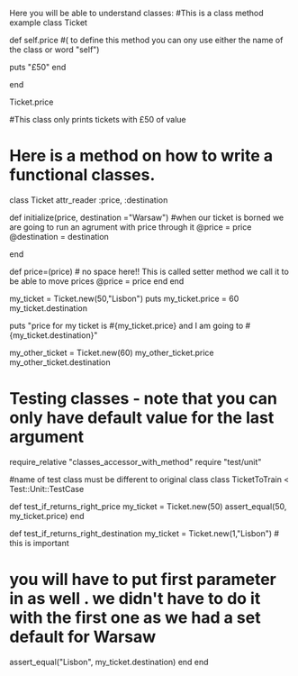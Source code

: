 Here you will be able to understand classes:
#This is a class method example 
class Ticket

def self.price #( to define this method you can ony use either the name of the class or word "self")

 puts "£50"
end

end

Ticket.price

#This class only prints tickets with £50 of value




# Here is a method on how to write a functional classes. 

class Ticket
  attr_reader :price, :destination

  def initialize(price, destination ="Warsaw") #when our ticket is borned we are going to run an agrument with price through it
    @price = price
    @destination = destination

  end

  def price=(price) # no space here!! This is called setter method we call it to be able to move prices
    @price = price
  end
end

 my_ticket = Ticket.new(50,"Lisbon")
 puts my_ticket.price = 60
 my_ticket.destination

puts "price for my ticket is #{my_ticket.price} and I am going to #{my_ticket.destination}"

 my_other_ticket = Ticket.new(60)
 my_other_ticket.price
 my_other_ticket.destination
 
 
 
 # Testing classes - note that you can only have default value for the last argument
 
 require_relative "classes_accessor_with_method"
require "test/unit"

#name of test class must be different to original class
class TicketToTrain < Test::Unit::TestCase

  def test_if_returns_right_price
    my_ticket = Ticket.new(50)
    assert_equal(50, my_ticket.price)
  end

  def test_if_returns_right_destination
  my_ticket = Ticket.new(1,"Lisbon") # this is important
  # you will have to put first parameter in as well . we didn't have to do it with the first one as we had a set default for Warsaw
  assert_equal("Lisbon", my_ticket.destination)
  end
end

